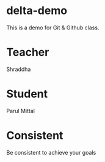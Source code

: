 # delta-demo
This is  a demo for Git &amp; Github class.

# Teacher
Shraddha

#  Student
Parul Mittal

# Consistent
Be consistent to achieve your goals